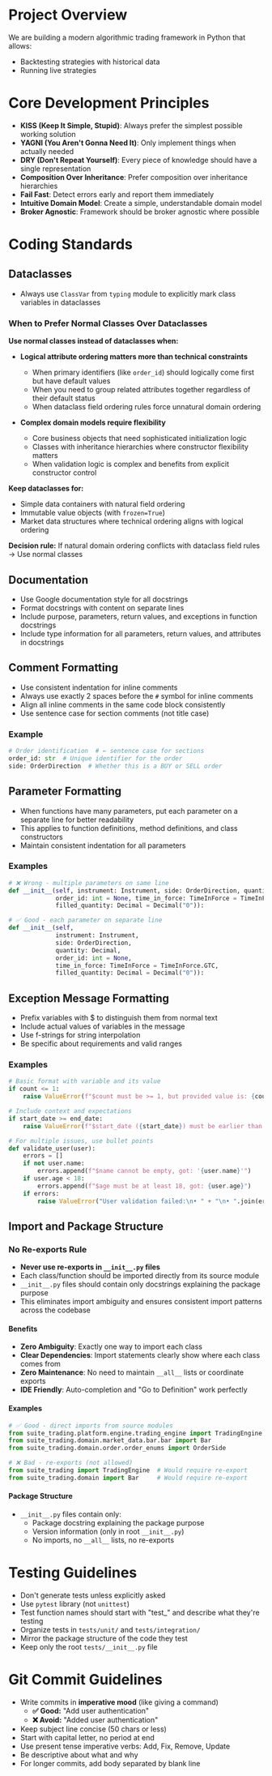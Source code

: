 # Project Overview

We are building a modern algorithmic trading framework in Python that allows:
- Backtesting strategies with historical data
- Running live strategies

# Core Development Principles

- **KISS (Keep It Simple, Stupid)**: Always prefer the simplest possible working solution
- **YAGNI (You Aren't Gonna Need It)**: Only implement things when actually needed
- **DRY (Don't Repeat Yourself)**: Every piece of knowledge should have a single representation
- **Composition Over Inheritance**: Prefer composition over inheritance hierarchies
- **Fail Fast**: Detect errors early and report them immediately
- **Intuitive Domain Model**: Create a simple, understandable domain model
- **Broker Agnostic**: Framework should be broker agnostic where possible

# Coding Standards

## Dataclasses

- Always use `ClassVar` from `typing` module to explicitly mark class variables in dataclasses

### When to Prefer Normal Classes Over Dataclasses

**Use normal classes instead of dataclasses when:**

- **Logical attribute ordering matters more than technical constraints**
  - When primary identifiers (like `order_id`) should logically come first but have default values
  - When you need to group related attributes together regardless of their default status
  - When dataclass field ordering rules force unnatural domain ordering

- **Complex domain models require flexibility**
  - Core business objects that need sophisticated initialization logic
  - Classes with inheritance hierarchies where constructor flexibility matters
  - When validation logic is complex and benefits from explicit constructor control

**Keep dataclasses for:**
- Simple data containers with natural field ordering
- Immutable value objects (with `frozen=True`)
- Market data structures where technical ordering aligns with logical ordering

**Decision rule:** If natural domain ordering conflicts with dataclass field rules → Use normal classes

## Documentation

- Use Google documentation style for all docstrings
- Format docstrings with content on separate lines
- Include purpose, parameters, return values, and exceptions in function docstrings
- Include type information for all parameters, return values, and attributes in docstrings

## Comment Formatting

- Use consistent indentation for inline comments
- Always use exactly 2 spaces before the `#` symbol for inline comments
- Align all inline comments in the same code block consistently
- Use sentence case for section comments (not title case)

### Example
```python
# Order identification  # ← sentence case for sections
order_id: str  # Unique identifier for the order
side: OrderDirection  # Whether this is a BUY or SELL order
```

## Parameter Formatting

- When functions have many parameters, put each parameter on a separate line for better readability
- This applies to function definitions, method definitions, and class constructors
- Maintain consistent indentation for all parameters

### Examples

```python
# ❌ Wrong - multiple parameters on same line
def __init__(self, instrument: Instrument, side: OrderDirection, quantity: Decimal,
             order_id: int = None, time_in_force: TimeInForce = TimeInForce.GTC,
             filled_quantity: Decimal = Decimal("0")):

# ✅ Good - each parameter on separate line
def __init__(self,
             instrument: Instrument,
             side: OrderDirection,
             quantity: Decimal,
             order_id: int = None,
             time_in_force: TimeInForce = TimeInForce.GTC,
             filled_quantity: Decimal = Decimal("0")):
```

## Exception Message Formatting

- Prefix variables with $ to distinguish them from normal text
- Include actual values of variables in the message
- Use f-strings for string interpolation
- Be specific about requirements and valid ranges

### Examples

```python
# Basic format with variable and its value
if count <= 1:
    raise ValueError(f"$count must be >= 1, but provided value is: {count}")

# Include context and expectations
if start_date >= end_date:
    raise ValueError(f"$start_date ({start_date}) must be earlier than $end_date ({end_date})")

# For multiple issues, use bullet points
def validate_user(user):
    errors = []
    if not user.name:
        errors.append(f"$name cannot be empty, got: '{user.name}'")
    if user.age < 18:
        errors.append(f"$age must be at least 18, got: {user.age}")
    if errors:
        raise ValueError("User validation failed:\n• " + "\n• ".join(errors))
```

## Import and Package Structure

### No Re-exports Rule

- **Never use re-exports in `__init__.py` files**
- Each class/function should be imported directly from its source module
- `__init__.py` files should contain only docstrings explaining the package purpose
- This eliminates import ambiguity and ensures consistent import patterns across the codebase

#### Benefits
- **Zero Ambiguity**: Exactly one way to import each class
- **Clear Dependencies**: Import statements clearly show where each class comes from
- **Zero Maintenance**: No need to maintain `__all__` lists or coordinate exports
- **IDE Friendly**: Auto-completion and "Go to Definition" work perfectly


#### Examples

```python
# ✅ Good - direct imports from source modules
from suite_trading.platform.engine.trading_engine import TradingEngine
from suite_trading.domain.market_data.bar.bar import Bar
from suite_trading.domain.order.order_enums import OrderSide

# ❌ Bad - re-exports (not allowed)
from suite_trading import TradingEngine  # Would require re-export
from suite_trading.domain import Bar     # Would require re-export
```

#### Package Structure
- `__init__.py` files contain only:
  - Package docstring explaining the package purpose
  - Version information (only in root `__init__.py`)
  - No imports, no `__all__` lists, no re-exports

# Testing Guidelines

- Don't generate tests unless explicitly asked
- Use `pytest` library (not `unittest`)
- Test function names should start with "test_" and describe what they're testing
- Organize tests in `tests/unit/` and `tests/integration/`
- Mirror the package structure of the code they test
- Keep only the root `tests/__init__.py` file

# Git Commit Guidelines

- Write commits in **imperative mood** (like giving a command)
  - **✅ Good:** "Add user authentication"
  - **❌ Avoid:** "Added user authentication"
- Keep subject line concise (50 chars or less)
- Start with capital letter, no period at end
- Use present tense imperative verbs: Add, Fix, Remove, Update
- Be descriptive about what and why
- For longer commits, add body separated by blank line
